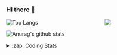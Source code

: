 ### Hi there 👋

<!--
**tao8687/tao8687** is a ✨ _special_ ✨ repository because its `README.md` (this file) appears on your GitHub profile.

Here are some ideas to get you started:

- 🔭 I’m currently working on ...
- 🌱 I’m currently learning ...
- 👯 I’m looking to collaborate on ...
- 🤔 I’m looking for help with ...
- 💬 Ask me about ...
- 📫 How to reach me: ...
- 😄 Pronouns: ...
- ⚡ Fun fact: ...
-->

<img align='right' src="https://media.giphy.com/media/M9gbBd9nbDrOTu1Mqx/giphy.gif" width="240">

  
![Top Langs](https://github-readme-stats.vercel.app/api/top-langs/?username=tao8687&layout=compact&title_color=23238E&text_color=A67D3D)

![Anurag's github stats](https://github-readme-stats.vercel.app/api?username=tao8687&show_icons=true&&text_color=A67D3D&title_color=23238E&show_icons=false&count_private=true&hide=stars)

<details>
  <summary>:zap: Coding Stats</summary>
  <br>
    
<!--START_SECTION:waka-->
![Code Time](http://img.shields.io/badge/Code%20Time-1%2C494%20hrs%2027%20mins-blue)

![Profile Views](http://img.shields.io/badge/Profile%20Views-0-blue)

**🐱 My GitHub Data** 

> 📦 1.5 MB Used in GitHub's Storage 
 > 
> 🚫 Not Opted to Hire
 > 
> 📜 50 Public Repositories 
 > 
> 🔑 25 Private Repositories 
 > 
**I'm an Early 🐤** 

```text
🌞 Morning                1350 commits        ██████████████████████░░░   86.65 % 
🌆 Daytime                87 commits          █░░░░░░░░░░░░░░░░░░░░░░░░   05.58 % 
🌃 Evening                117 commits         ██░░░░░░░░░░░░░░░░░░░░░░░   07.51 % 
🌙 Night                  4 commits           ░░░░░░░░░░░░░░░░░░░░░░░░░   00.26 % 
```
📅 **I'm Most Productive on Wednesday** 

```text
Monday                   224 commits         ████░░░░░░░░░░░░░░░░░░░░░   14.38 % 
Tuesday                  211 commits         ███░░░░░░░░░░░░░░░░░░░░░░   13.54 % 
Wednesday                278 commits         ████░░░░░░░░░░░░░░░░░░░░░   17.84 % 
Thursday                 203 commits         ███░░░░░░░░░░░░░░░░░░░░░░   13.03 % 
Friday                   221 commits         ████░░░░░░░░░░░░░░░░░░░░░   14.18 % 
Saturday                 215 commits         ███░░░░░░░░░░░░░░░░░░░░░░   13.80 % 
Sunday                   206 commits         ███░░░░░░░░░░░░░░░░░░░░░░   13.22 % 
```


📊 **This Week I Spent My Time On** 

```text
🕑︎ Time Zone: Asia/Shanghai

💬 Programming Languages: 
C++                      3 hrs 41 mins       █████████░░░░░░░░░░░░░░░░   36.15 % 
C                        3 hrs 31 mins       █████████░░░░░░░░░░░░░░░░   34.39 % 
Other                    2 hrs 20 mins       ██████░░░░░░░░░░░░░░░░░░░   22.95 % 
YAML                     21 mins             █░░░░░░░░░░░░░░░░░░░░░░░░   03.51 % 
Markdown                 11 mins             ░░░░░░░░░░░░░░░░░░░░░░░░░   01.83 % 

🔥 Editors: 
VS Code                  10 hrs 13 mins      █████████████████████████   100.00 % 

🐱‍💻 Projects: 
wheeltec_robot           3 hrs 28 mins       ████████░░░░░░░░░░░░░░░░░   33.95 % 
R550PLUS_C50C_大车差速_2023.11 hr 50 mins        █████░░░░░░░░░░░░░░░░░░░░   18.01 % 
pid                      1 hr 8 mins         ███░░░░░░░░░░░░░░░░░░░░░░   11.09 % 
robot_base_src           1 hr 5 mins         ███░░░░░░░░░░░░░░░░░░░░░░   10.72 % 
OpenCTR_H60V32_R20_1024_V49 mins             ██░░░░░░░░░░░░░░░░░░░░░░░   08.01 % 

💻 Operating System: 
Linux                    10 hrs 13 mins      █████████████████████████   100.00 % 
```

**I Mostly Code in Python** 

```text
Python                   9 repos             ████████░░░░░░░░░░░░░░░░░   30.00 % 
C++                      8 repos             ███████░░░░░░░░░░░░░░░░░░   26.67 % 
JavaScript               2 repos             ██░░░░░░░░░░░░░░░░░░░░░░░   06.67 % 
Batchfile                1 repo              █░░░░░░░░░░░░░░░░░░░░░░░░   03.33 % 
HTML                     1 repo              █░░░░░░░░░░░░░░░░░░░░░░░░   03.33 % 
```



**Timeline**

![Lines of Code chart](https://raw.githubusercontent.com/tao8687/tao8687/master/assets/bar_graph.png)


 Last Updated on 21/04/2024 01:16:48 UTC
<!--END_SECTION:waka-->
</details>
